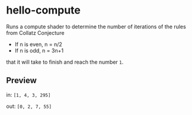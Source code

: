 # hello-compute

Runs a compute shader to determine the number of iterations of the rules from
Collatz Conjecture

- If n is even, n = n/2
- If n is odd, n = 3n+1

that it will take to finish and reach the number `1`.

## Preview

in: `[1, 4, 3, 295]`

out: `[0, 2, 7, 55]`
